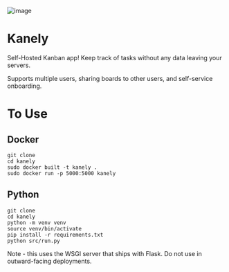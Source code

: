 ![image](https://github.com/user-attachments/assets/6b17fe5e-e5f4-446b-a852-a6b9ec007d4f)


# Kanely

Self-Hosted Kanban app! Keep track of tasks without any data leaving your servers.

Supports multiple users, sharing boards to other users, and self-service onboarding.

# To Use

## Docker

```
git clone
cd kanely
sudo docker built -t kanely .
sudo docker run -p 5000:5000 kanely
```

## Python

```
git clone
cd kanely
python -m venv venv
source venv/bin/activate
pip install -r requirements.txt
python src/run.py
```

Note - this uses the WSGI server that ships with Flask. Do not use in outward-facing deployments.

